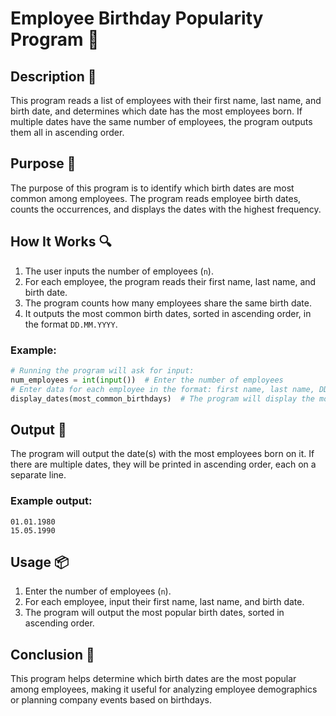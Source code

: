 # Employee Birthday Popularity Program 🎉

## Description 📝

This program reads a list of employees with their first name, last name, and birth date, and determines which date has the most employees born.
If multiple dates have the same number of employees, the program outputs them all in ascending order.

## Purpose 🎯

The purpose of this program is to identify which birth dates are most common among employees.
The program reads employee birth dates, counts the occurrences, and displays the dates with the highest frequency.

## How It Works 🔍

1. The user inputs the number of employees (`n`).
2. For each employee, the program reads their first name, last name, and birth date.
3. The program counts how many employees share the same birth date.
4. It outputs the most common birth dates, sorted in ascending order, in the format `DD.MM.YYYY`.

### Example:

```python
# Running the program will ask for input:
num_employees = int(input())  # Enter the number of employees
# Enter data for each employee in the format: first name, last name, DD.MM.YYYY
display_dates(most_common_birthdays)  # The program will display the most common birthdays
```

## Output 📜

The program will output the date(s) with the most employees born on it.
If there are multiple dates, they will be printed in ascending order, each on a separate line.

### Example output:

```
01.01.1980
15.05.1990
```

## Usage 📦

1. Enter the number of employees (`n`).
2. For each employee, input their first name, last name, and birth date.
3. The program will output the most popular birth dates, sorted in ascending order.

## Conclusion 🚀

This program helps determine which birth dates are the most popular among employees, making it useful for analyzing employee demographics or planning company events based on birthdays.
